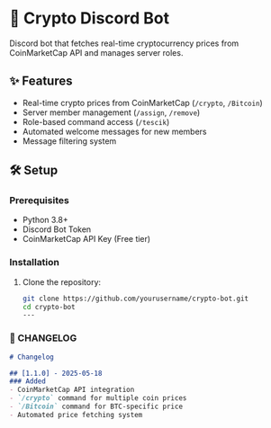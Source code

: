 # 🤖 Crypto Discord Bot

 Discord bot that fetches real-time cryptocurrency prices from CoinMarketCap API and manages server roles.


## ✨ Features
- Real-time crypto prices from CoinMarketCap (`/crypto`, `/Bitcoin`)
- Server member management (`/assign`, `/remove`)
- Role-based command access (`/tescik`)
- Automated welcome messages for new members
- Message filtering system

## 🛠️ Setup
### Prerequisites
- Python 3.8+
- Discord Bot Token
- CoinMarketCap API Key (Free tier)

### Installation
1. Clone the repository:
   ```bash
   git clone https://github.com/yourusername/crypto-bot.git
   cd crypto-bot
   ---

### 📜 CHANGELOG

```markdown
# Changelog

## [1.1.0] - 2025-05-18
### Added
- CoinMarketCap API integration
- `/crypto` command for multiple coin prices
- `/Bitcoin` command for BTC-specific price
- Automated price fetching system
